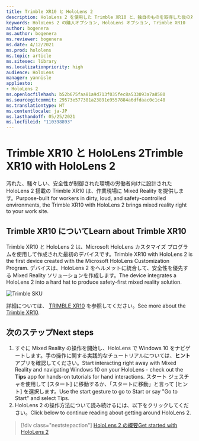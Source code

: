 ```yaml
---
title: Trimble XR10 と HoloLens 2
description: HoloLens 2 を使用した Trimble XR10 と、独自のものを取得した後の対処方法について説明します。
keywords: HoloLens 2 の購入オプション, HoloLens オプション, Trimble XR10
author: bogenera
ms.author: bogenera
ms.reviewer: bogenera
ms.date: 4/12/2021
ms.prod: hololens
ms.topic: article
ms.sitesec: library
ms.localizationpriority: high
audience: HoloLens
manager: yannisle
appliesto:
- HoloLens 2
ms.openlocfilehash: b52b675faa81a9d713f035fec8a533093a7a8580
ms.sourcegitcommit: 29573e577381a23891e9557884a6dfdaac0c1c48
ms.translationtype: HT
ms.contentlocale: ja-JP
ms.lasthandoff: 05/25/2021
ms.locfileid: "110398893"
---
```

# <a name="trimble-xr10-with-hololens-2"></a><span data-ttu-id="8ff81-104">Trimble XR10 と HoloLens 2</span><span class="sxs-lookup"><span data-stu-id="8ff81-104">Trimble XR10 with HoloLens 2</span></span>

<span data-ttu-id="8ff81-105">汚れた、騒々しい、安全性が制御された環境の労働者向けに設計された HoloLens 2 搭載の Trimble XR10 は、作業現場に Mixed Reality を提供します。</span><span class="sxs-lookup"><span data-stu-id="8ff81-105">Purpose-built for workers in dirty, loud, and safety-controlled environments, the Trimble XR10 with HoloLens 2 brings mixed reality right to your work site.</span></span>

## <a name="learn-about-trimble-xr10"></a><span data-ttu-id="8ff81-106">Trimble XR10 について</span><span class="sxs-lookup"><span data-stu-id="8ff81-106">Learn about Trimble XR10</span></span>

<span data-ttu-id="8ff81-107">Trimble XR10 と HoloLens 2 は、Microsoft HoloLens カスタマイズ プログラムを使用して作成された最初のデバイスです。</span><span class="sxs-lookup"><span data-stu-id="8ff81-107">Trimble XR10 with HoloLens 2 is the first device created with the Microsoft HoloLens Customization Program.</span></span> <span data-ttu-id="8ff81-108">デバイスは、HoloLens 2 をヘルメットに統合して、安全性を優先する Mixed Reality ソリューションを作成します。</span><span class="sxs-lookup"><span data-stu-id="8ff81-108">The device integrates a HoloLens 2 into a hard hat to produce safety-first mixed reality solution.</span></span>

![Trimble SKU](./images/trimble-ed.png)

<span data-ttu-id="8ff81-110">詳細については、 [TRIMBLE XR10](https://fieldtech.trimble.com/en/product/trimble-xr10-with-hololens-2) を参照してください。</span><span class="sxs-lookup"><span data-stu-id="8ff81-110">See more about the [Trimble XR10](https://fieldtech.trimble.com/en/product/trimble-xr10-with-hololens-2).</span></span>

## <a name="next-steps"></a><span data-ttu-id="8ff81-111">次のステップ</span><span class="sxs-lookup"><span data-stu-id="8ff81-111">Next steps</span></span>

1. <span data-ttu-id="8ff81-112">すぐに Mixed Reality の操作を開始し、HoloLens で Windows 10 をナビゲートします。手の操作に関する実践的なチュートリアルについては、**ヒント** アプリを確認してください。</span><span class="sxs-lookup"><span data-stu-id="8ff81-112">Start interacting right away with Mixed Reality and navigating Windows 10 on your HoloLens - check out the **Tips** app for hands-on tutorials for hand interactions.</span></span> <span data-ttu-id="8ff81-113">スタート ジェスチャを使用して [スタート] に移動するか、「スタートに移動」と言って [ヒント] を選択します。</span><span class="sxs-lookup"><span data-stu-id="8ff81-113">Use the start gesture to go to Start or say "Go to Start" and select Tips.</span></span>
1. <span data-ttu-id="8ff81-114">HoloLens 2 の操作方法について読み続けるには、以下をクリックしてください。</span><span class="sxs-lookup"><span data-stu-id="8ff81-114">Click below to continue reading about getting around HoloLens 2.</span></span>

> [!div class="nextstepaction"]
> [<span data-ttu-id="8ff81-115">HoloLens 2 の概要</span><span class="sxs-lookup"><span data-stu-id="8ff81-115">Get started with HoloLens 2</span></span>](hololens2-basic-usage.md)